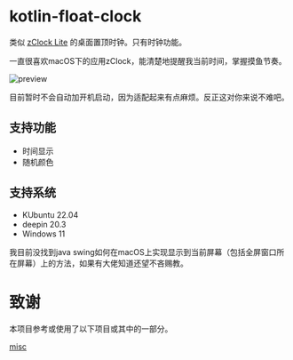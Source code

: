 # kotlin-float-clock

类似 [zClock Lite](https://apps.apple.com/us/app/zclock-lite-topmost-clock/id1489475245?mt=12) 的桌面置顶时钟。只有时钟功能。

一直很喜欢macOS下的应用zClock，能清楚地提醒我当前时间，掌握摸鱼节奏。

![preview](doc/preview.png)

目前暂时不会自动加开机启动，因为适配起来有点麻烦。反正这对你来说不难吧。

## 支持功能

- 时间显示
- 随机颜色

## 支持系统

- KUbuntu 22.04
- deepin 20.3
- Windows 11

我目前没找到java swing如何在macOS上实现显示到当前屏幕（包括全屏窗口所在屏幕）上的方法，如果有大佬知道还望不吝赐教。

# 致谢

本项目参考或使用了以下项目或其中的一部分。

[misc](https://github.com/jjYBdx4IL/misc)
